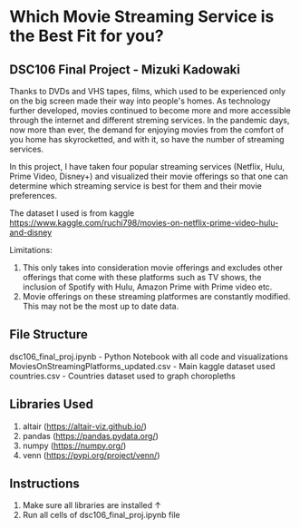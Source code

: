 # Which Movie Streaming Service is the Best Fit for you?
## DSC106 Final Project - Mizuki Kadowaki 
Thanks to DVDs and VHS tapes, films, which used to be experienced only on the big screen made their way into people's homes. 
As technology further developed, movies continued to become more and more accessible through the internet and different streming services.
In the pandemic days, now more than ever, the demand for enjoying movies from the comfort of you home has skyrocketted, and with it, so have the number of streaming services. 

In this project, I have taken four popular streaming services (Netflix, Hulu, Prime Video, Disney+) and visualized their movie offerings so that one can determine which streaming service is best for them and their movie preferences.

The dataset I used is from kaggle https://www.kaggle.com/ruchi798/movies-on-netflix-prime-video-hulu-and-disney

Limitations:
1. This only takes into consideration movie offerings and excludes other offerings that come with these platforms such as TV shows, the inclusion of Spotify with Hulu, Amazon Prime with Prime video etc. 
2. Movie offerings on these streaming platformes are constantly modified. This may not be the most up to date data. 

## File Structure
dsc106_final_proj.ipynb - Python Notebook with all code and visualizations 
MoviesOnStreamingPlatforms_updated.csv - Main kaggle dataset used
countries.csv - Countries dataset used to graph choropleths

## Libraries Used
1. altair (https://altair-viz.github.io/)
2. pandas (https://pandas.pydata.org/)
3. numpy (https://numpy.org/)
4. venn (https://pypi.org/project/venn/)

## Instructions
1. Make sure all libraries are installed ↑
2. Run all cells of dsc106_final_proj.ipynb file 


